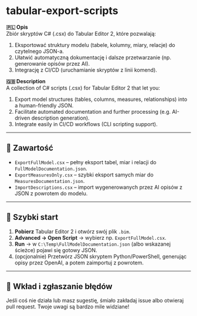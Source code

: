 # tabular-export-scripts

**🇵🇱 Opis**  
Zbiór skryptów C# (.csx) do Tabular Editor 2, które pozwalają:  
1. Eksportować struktury modelu (tabele, kolumny, miary, relacje) do czytelnego JSON-a.  
2. Ułatwić automatyczną dokumentację i dalsze przetwarzanie (np. generowanie opisów przez AI).  
3. Integrację z CI/CD (uruchamianie skryptów z linii komend).

**🇬🇧 Description**  
A collection of C# scripts (.csx) for Tabular Editor 2 that let you:  
1. Export model structures (tables, columns, measures, relationships) into a human-friendly JSON.  
2. Facilitate automated documentation and further processing (e.g. AI-driven description generation).  
3. Integrate easily in CI/CD workflows (CLI scripting support).

---

## 📁 Zawartość

- `ExportFullModel.csx` – pełny eksport tabel, miar i relacji do `FullModelDocumentation.json`.  
- `ExportMeasuresOnly.csx` – szybki eksport samych miar do `MeasuresDocumentation.json`.  
- `ImportDescriptions.csx` – import wygenerowanych przez AI opisów z JSON z powrotem do modelu.

---

## 🚀 Szybki start

1. **Pobierz** Tabular Editor 2 i otwórz swój plik `.bim`.  
2. **Advanced → Open Script** → wybierz np. `ExportFullModel.csx`.  
3. **Run** → w `C:\Temp\FullModelDocumentation.json` (albo wskazanej ścieżce) pojawi się gotowy JSON.  
4. (opcjonalnie) Przetwórz JSON skryptem Python/PowerShell, generując opisy przez OpenAI, a potem zaimportuj z powrotem.

---

## 🤝 Wkład i zgłaszanie błędów

Jeśli coś nie działa lub masz sugestię, śmiało zakładaj issue albo otwieraj pull request. Twoje uwagi są bardzo mile widziane!
